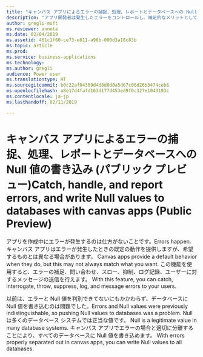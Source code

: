 ```yaml
---
title: "キャンバス アプリによるエラーの捕捉、処理、レポートとデータベースへの Null 値の書き込み"
description: "アプリ開発者は発生したエラーをコントロールし、補足的なメリットとして Null 値を書き込めます。"
author: gregli-msft
ms.reviewer: anneta
ms.date: 02/04/2019
ms.assetid: 461c1f60-ce73-e811-a96b-000d3a18c83b
ms.topic: article
ms.prod: 
ms.service: business-applications
ms.technology: 
ms.author: gregli
audience: Power user
ms.translationtype: HT
ms.sourcegitcommit: b0c22af04369d4d8d0d0a5d67c06d26b3474ceb6
ms.openlocfilehash: a8e17d4fafd163d177d453ed9f0c327e1043193c
ms.contentlocale: ja-jp
ms.lasthandoff: 02/11/2019

---
```

# <a name="catch-handle-and-report-errors-and-write-null-values-to-databases-with-canvas-apps-public-preview"></a><span data-ttu-id="56bfe-103">キャンバス アプリによるエラーの捕捉、処理、レポートとデータベースへの Null 値の書き込み (パブリック プレビュー)</span><span class="sxs-lookup"><span data-stu-id="56bfe-103">Catch, handle, and report errors, and write Null values to databases with canvas apps (Public Preview)</span></span>




<span data-ttu-id="56bfe-104">アプリを作成中にエラーが発生するのは仕方がないことです。</span><span class="sxs-lookup"><span data-stu-id="56bfe-104">Errors happen.</span></span> <span data-ttu-id="56bfe-105">キャンバス アプリはエラーが発生したときの既定の動作を提供しますが、希望するものとは異なる場合があります。</span><span class="sxs-lookup"><span data-stu-id="56bfe-105"> Canvas apps provide a default behavior when they do, but this may not always match what you want.</span></span> <span data-ttu-id="56bfe-106">この機能を使用すると、エラーの補足、問い合わせ、スロー、抑制、ログ記録、ユーザーに対するメッセージの送信を行えます。</span><span class="sxs-lookup"><span data-stu-id="56bfe-106"> With this feature, you can catch, interrogate, throw, suppress, log, and message errors to your users.</span></span>

<span data-ttu-id="56bfe-107">以前は、エラーと Null 値を判別できてないにもかかわらず、データベースに Null 値を書き込むのは問題でした。</span><span class="sxs-lookup"><span data-stu-id="56bfe-107">Errors and Null values were previously indistinguishable, so pushing Null values to databases was a problem.</span></span> <span data-ttu-id="56bfe-108">Null は多くのデータベース システムでは正当な値です。</span><span class="sxs-lookup"><span data-stu-id="56bfe-108"> Null is a legitimate value in many database systems.</span></span> <span data-ttu-id="56bfe-109">キャンバス アプリでエラーの場合と適切に分離することにより、すべてのデータベースに Null 値を書き込めます。</span><span class="sxs-lookup"><span data-stu-id="56bfe-109"> With errors properly separated out in canvas apps, you can write Null values to all databases.</span></span>

